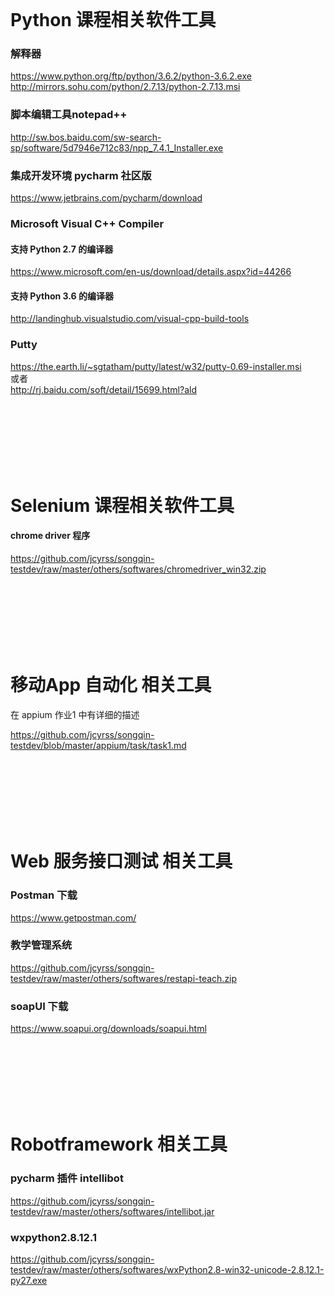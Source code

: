 <br>

# Python 课程相关软件工具

### 解释器
https://www.python.org/ftp/python/3.6.2/python-3.6.2.exe
http://mirrors.sohu.com/python/2.7.13/python-2.7.13.msi


### 脚本编辑工具notepad++
http://sw.bos.baidu.com/sw-search-sp/software/5d7946e712c83/npp_7.4.1_Installer.exe

### 集成开发环境 pycharm 社区版
https://www.jetbrains.com/pycharm/download

### Microsoft Visual C++ Compiler 
#### 支持 Python 2.7 的编译器
https://www.microsoft.com/en-us/download/details.aspx?id=44266
#### 支持 Python 3.6 的编译器
http://landinghub.visualstudio.com/visual-cpp-build-tools

### Putty
https://the.earth.li/~sgtatham/putty/latest/w32/putty-0.69-installer.msi<br>
或者<br>
http://rj.baidu.com/soft/detail/15699.html?ald

<br><br><br><br><br><br>
# Selenium 课程相关软件工具

#### chrome driver 程序
https://github.com/jcyrss/songqin-testdev/raw/master/others/softwares/chromedriver_win32.zip





<br><br><br><br><br><br>
# 移动App 自动化 相关工具
在 appium 作业1 中有详细的描述 

https://github.com/jcyrss/songqin-testdev/blob/master/appium/task/task1.md


<br><br><br><br><br><br>
# Web 服务接口测试 相关工具


### Postman 下载
https://www.getpostman.com/
### 教学管理系统
https://github.com/jcyrss/songqin-testdev/raw/master/others/softwares/restapi-teach.zip
### soapUI 下载
https://www.soapui.org/downloads/soapui.html


<br><br><br><br><br><br>
# Robotframework 相关工具
### pycharm 插件 intellibot
https://github.com/jcyrss/songqin-testdev/raw/master/others/softwares/intellibot.jar
### wxpython2.8.12.1
https://github.com/jcyrss/songqin-testdev/raw/master/others/softwares/wxPython2.8-win32-unicode-2.8.12.1-py27.exe
